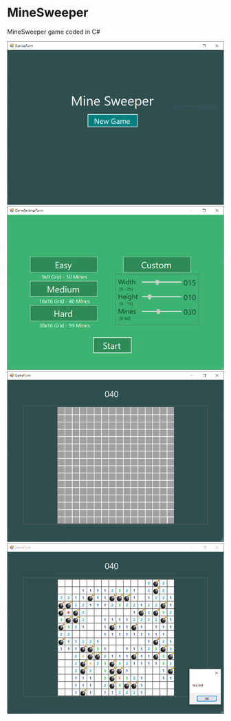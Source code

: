 # MineSweeper
MineSweeper game coded in C#

![](Images/StartScreen.png)
![](Images/GameOptionsScreen.png)
![](Images/GameScreen.png)
![](Images/GameOverScreen.png)